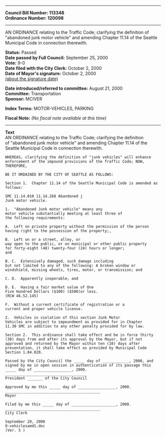 * * * * *  
  
**Council Bill Number: [](#h0)[](#h2)113348**   
**Ordinance Number: 120098**  
  
* * * * *  
  
AN ORDINANCE relating to the Traffic Code; clarifying the definition of "abandoned junk motor vehicle" and amending Chapter 11.14 of the Seattle Municipal Code in connection therewith.  
  
**Status:** Passed   
**Date passed by Full Council:** September 25, 2000   
**Vote:** 9-0   
**Date filed with the City Clerk:** October 2, 2000   
**Date of Mayor's signature:** October 2, 2000   
[(about the signature date)](/~public/approvaldate.htm)   
  
  
**Date introduced/referred to committee:** August 21, 2000   
**Committee:** Transportation   
**Sponsor:** MCIVER   
  
**Index Terms:** MOTOR-VEHICLES, PARKING  
  
**Fiscal Note:** *(No fiscal note available at this time)*  
  
* * * * *  
  
**Text**  
    AN ORDINANCE  relating to the Traffic Code; clarifying the definition  
    of "abandoned junk motor vehicle" and amending Chapter 11.14 of the  
    Seattle Municipal Code in connection therewith.  
  
    WHEREAS, clarifying the definition of "junk vehicles" will enhance  
    enforcement of the impound provisions of the Traffic Code; NOW,  
    THEREFORE,  
  
    BE IT ORDAINED BY THE CITY OF SEATTLE AS FOLLOWS:  
  
    Section 1.  Chapter 11.14 of the Seattle Municipal Code is amended as  
    follows:  
  
    SMC 11.14.010 11.14.268 Abandoned j  
    Junk motor vehicle.  
  
    1.  "Abandoned Junk motor vehicle" means any  
    motor vehicle substantially meeting at least three of  
    the following requirements:  
  
    A.  Left on private property without the permission of the person  
    having right to the possession of the property;,  
  
    B.  Left on or a street, alley, or  
    way open to the public, or on municipal or other public property  
    for forty-eight (48) twenty-four (24) hours or longer;  
    and  
  
    B. C.  Extensively damaged, such damage including  
    but not limited to any of the following: A broken window or  
    windshield, missing wheels, tires, motor, or transmission; and  
  
    C. D.  Apparently inoperable; and  
  
    D. E.  Having a fair market value of One  
    Five Hundred Dollars ($100) ($500)or less.   
    (RCW 46.52.145)  
  
    F.  Without a current certificate of registration or a  
    current and proper vehicle license.  
  
    2.  Vehicles in violation of this section Junk Motor  
    Vehicles are subject to impoundment as provided for in Chapter  
    11.30 SMC in addition to any other penalty provided for by law.  
  
    Section 2.  This ordinance shall take effect and be in force thirty  
    (30) days from and after its approval by the Mayor, but if not  
    approved and returned by the Mayor within ten (10) days after  
    presentation, it shall take effect as provided by Municipal Code  
    Section 1.04.020.  
  
    Passed by the City Council the _____ day of ____________, 2000, and  
    signed by me in open session in authentication of its passage this  
    _____ day of _________________, 2000.  
    _____________________________________  
    President _______ of the City Council  
  
    Approved by me this _____ day of _________________, 2000.  
    ___________________________________________  
    Mayor  
  
    Filed by me this _____ day of ____________________, 2000.  
    ___________________________________________  
    City Clerk  
  
    September 20, 2000  
    O-vehiclesamd1.doc  
    (Ver. 5 )  
